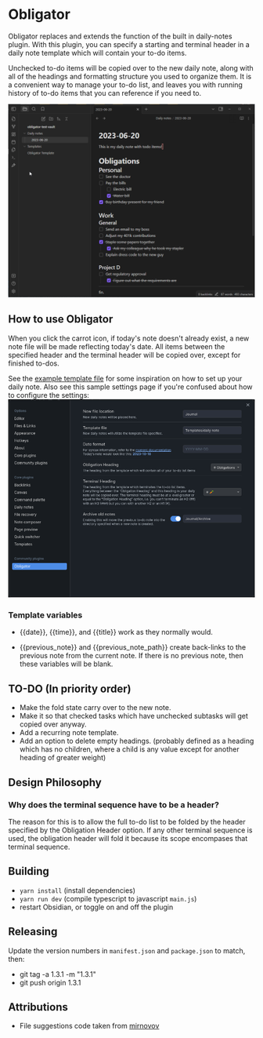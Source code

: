 # Obligator

Obligator replaces and extends the function of the built in daily-notes plugin.
With this plugin, you can specify a starting and terminal header in a daily
note template which will contain your to-do items.

Unchecked to-do items will be copied over to the new daily note, along with all
of the headings and formatting structure you used to organize them. It is a
convenient way to manage your to-do list, and leaves you with running history
of to-do items that you can reference if you need to.

![](preview.gif)

## How to use Obligator

When you click the carrot icon, if today's note doesn't already exist, a new
note file will be made reflecting today's date. All items between the specified
header and the terminal header will be copied over, except for finished to-dos.

See the [example template file](example/daily_note.md) for some inspiration on how
to set up your daily note. Also see this sample settings page if you're
confused about how to configure the settings:
![](example/settings.png)

### Template variables
 * {{date}}, {{time}}, and {{title}} work as they normally would.


 * {{previous_note}} and {{previous_note_path}} create back-links to the
   previous note from the current note. If there is no previous note, then
   these variables will be blank.

## TO-DO (In priority order)
* Make the fold state carry over to the new note.
* Make it so that checked tasks which have unchecked subtasks will get copied
  over anyway.
* Add a recurring note template.
* Add an option to delete empty headings. (probably defined as a heading which
  has no children, where a child is any value except for another heading of
  greater weight)

## Design Philosophy
### Why does the terminal sequence have to be a header?
The reason for this is to allow the full to-do list to be folded by the header
specified by the Obligation Header option. If any other terminal sequence is
used, the obligation header will fold it because its scope encompases that
terminal sequence.

## Building
* `yarn install` (install dependencies)
* `yarn run dev` (compile typescript to javascript `main.js`)
* restart Obsidian, or toggle on and off the plugin

## Releasing
Update the version numbers in `manifest.json` and `package.json` to match, then:
* git tag -a 1.3.1 -m "1.3.1"
* git push origin 1.3.1

## Attributions
* File suggestions code taken from [mirnovov](https://github.com/mirnovov/obsidian-homepage/blob/main/src/suggest.ts)
